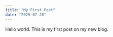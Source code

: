 ```yaml
---
title: "My First Post"
date: "2025-07-28"
---
```


Hello world. This is my first post on my new blog.
